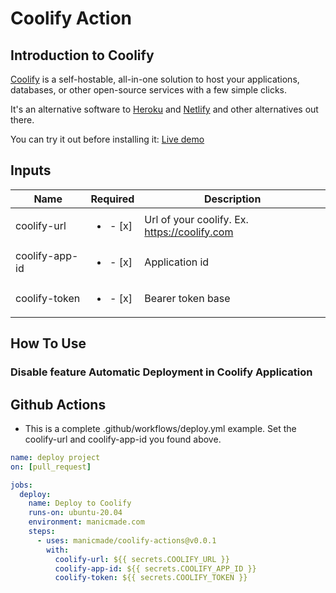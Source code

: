 # Coolify Action

## Introduction to Coolify

[Coolify](https://coolify.io) is a self-hostable, all-in-one solution to host your applications, databases, or other open-source services with a few simple clicks.

It's an alternative software to [Heroku](https://www.heroku.com/) and [Netlify](https://www.netlify.com/) and other alternatives out there.

You can try it out before installing it: [Live demo](https://demo.coolify.io/)


## Inputs
| Name              | Required                      | Description                                                                       |
|-------------------|:-----------------------------:|-----------------------------------------------------------------------------------|
| coolify-url       |    <ul><li>- [x] </li></ol>   | Url of your coolify. Ex. https://coolify.com || http://131.212.31.123:3000        |
| coolify-app-id    |    <ul><li>- [x] </li></ol>   | Application id                                                                    |
| coolify-token     |    <ul><li>- [x] </li></ol>   | Bearer token base                                                                 |


## How To Use

### Disable feature Automatic Deployment in Coolify Application

## Github Actions

- This is a complete .github/workflows/deploy.yml example.
Set the coolify-url and coolify-app-id you found above.

```yml
name: deploy project
on: [pull_request]

jobs:
  deploy:
    name: Deploy to Coolify
    runs-on: ubuntu-20.04
    environment: manicmade.com
    steps:
      - uses: manicmade/coolify-actions@v0.0.1
        with:
          coolify-url: ${{ secrets.COOLIFY_URL }}
          coolify-app-id: ${{ secrets.COOLIFY_APP_ID }}
          coolify-token: ${{ secrets.COOLIFY_TOKEN }}
```